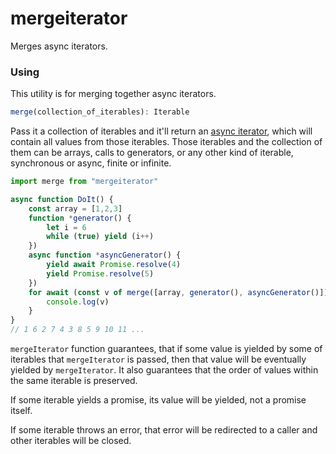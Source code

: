 # mergeiterator
Merges async iterators.

### Using ###

This utility is for merging together async iterators.

```js
merge(collection_of_iterables): Iterable
```

Pass it a collection of iterables and it'll return an [async iterator](https://github.com/tc39/proposal-async-iteration), which will contain all values from those iterables. Those iterables and the collection of them can be arrays, calls to generators, or any other kind of iterable, synchronous or async, finite or infinite.

```js
import merge from "mergeiterator"

async function DoIt() {
	const array = [1,2,3]
	function *generator() {
		let i = 6
		while (true) yield (i++)
	})
	async function *asyncGenerator() {
		yield await Promise.resolve(4)
		yield Promise.resolve(5)
	})
	for await (const v of merge([array, generator(), asyncGenerator()])) {
		console.log(v)
	}
}
// 1 6 2 7 4 3 8 5 9 10 11 ...
```

`mergeIterator` function guarantees, that if some value is yielded by some of iterables that `mergeIterator` is passed, then that value will be eventually yielded by `mergeIterator`. It also guarantees that the order of values within the same iterable is preserved.

If some iterable yields a promise, its value will be yielded, not a promise itself.

If some iterable throws an error, that error will be redirected to a caller and other iterables will be closed.
